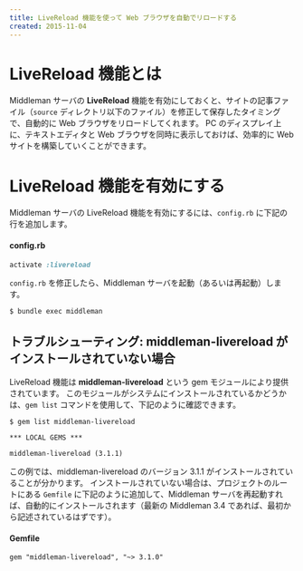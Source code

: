```yaml
---
title: LiveReload 機能を使って Web ブラウザを自動でリロードする
created: 2015-11-04
---
```


LiveReload 機能とは
====
Middleman サーバの **LiveReload** 機能を有効にしておくと、サイトの記事ファイル（`source` ディレクトリ以下のファイル）を修正して保存したタイミングで、自動的に Web ブラウザをリロードしてくれます。
PC のディスプレイ上に、テキストエディタと Web ブラウザを同時に表示しておけば、効率的に Web サイトを構築していくことができます。

LiveReload 機能を有効にする
====
Middleman サーバの LiveReload 機能を有効にするには、`config.rb` に下記の行を追加します。

#### config.rb
```ruby
activate :livereload
```

`config.rb` を修正したら、Middleman サーバを起動（あるいは再起動）します。

```
$ bundle exec middleman
```

トラブルシューティング: middleman-livereload がインストールされていない場合
----
LiveReload 機能は **middleman-livereload** という gem モジュールにより提供されています。
このモジュールがシステムにインストールされているかどうかは、`gem list` コマンドを使用して、下記のように確認できます。

```
$ gem list middleman-livereload

*** LOCAL GEMS ***

middleman-livereload (3.1.1)
```

この例では、middleman-livereload のバージョン 3.1.1 がインストールされていることが分かります。
インストールされていない場合は、プロジェクトのルートにある `Gemfile` に下記のように追加して、Middleman サーバを再起動すれば、自動的にインストールされます（最新の Middleman 3.4 であれば、最初から記述されているはずです）。

#### Gemfile
```
gem "middleman-livereload", "~> 3.1.0"
```

